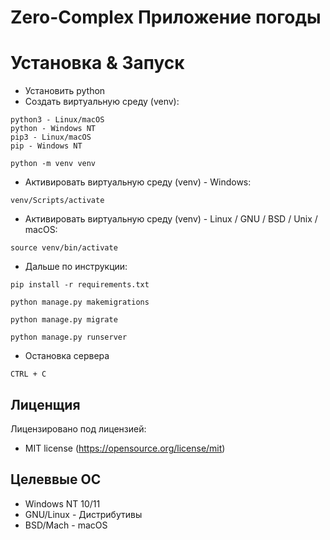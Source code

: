 # Zero-Complex Приложение погоды

# Установка & Запуск
- Установить python
- Создать виртуальную среду (venv):
```
python3 - Linux/macOS
python - Windows NT
pip3 - Linux/macOS
pip - Windows NT
```
```
python -m venv venv
```
- Активировать виртуальную среду (venv) - Windows:
```
venv/Scripts/activate 
```
- Активировать виртуальную среду (venv) - Linux / GNU / BSD / Unix / macOS:
```
source venv/bin/activate
```
- Дальше по инструкции:
```
pip install -r requirements.txt
```
```
python manage.py makemigrations
```
```
python manage.py migrate
```
```
python manage.py runserver
```
- Остановка сервера
```
CTRL + C
```

## Лиценщия

Лицензировано под лицензией:

* MIT license (https://opensource.org/license/mit)

## Целеввые ОС

- Windows NT 10/11
- GNU/Linux - Дистрибутивы
- BSD/Mach - macOS
